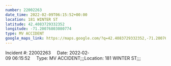 ```yaml
---
number: 22002263
date_time: 2022-02-09T06:15:52+00:00
location: 181 WINTER ST
latitude: 42.4083729332352
longitude: -71.20076803080774
type: MV ACCIDENT
google_maps_link: https://maps.google.com/?q=42.4083729332352,-71.20076803080774
---
```


Incident #: 22002263     Date: 2022‐02‐09 06:15:52     Type: MV ACCIDENT;;;Location: 181 WINTER ST;;;
